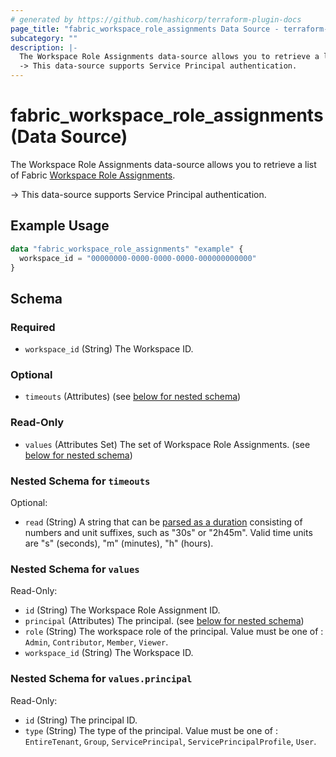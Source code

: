 ```yaml
---
# generated by https://github.com/hashicorp/terraform-plugin-docs
page_title: "fabric_workspace_role_assignments Data Source - terraform-provider-fabric"
subcategory: ""
description: |-
  The Workspace Role Assignments data-source allows you to retrieve a list of Fabric Workspace Role Assignments https://learn.microsoft.com/fabric/fundamentals/roles-workspaces.
  -> This data-source supports Service Principal authentication.
---
```


# fabric_workspace_role_assignments (Data Source)

The Workspace Role Assignments data-source allows you to retrieve a list of Fabric [Workspace Role Assignments](https://learn.microsoft.com/fabric/fundamentals/roles-workspaces).

-> This data-source supports Service Principal authentication.

## Example Usage

```terraform
data "fabric_workspace_role_assignments" "example" {
  workspace_id = "00000000-0000-0000-0000-000000000000"
}
```

<!-- schema generated by tfplugindocs -->
## Schema

### Required

- `workspace_id` (String) The Workspace ID.

### Optional

- `timeouts` (Attributes) (see [below for nested schema](#nestedatt--timeouts))

### Read-Only

- `values` (Attributes Set) The set of Workspace Role Assignments. (see [below for nested schema](#nestedatt--values))

<a id="nestedatt--timeouts"></a>

### Nested Schema for `timeouts`

Optional:

- `read` (String) A string that can be [parsed as a duration](https://pkg.go.dev/time#ParseDuration) consisting of numbers and unit suffixes, such as "30s" or "2h45m". Valid time units are "s" (seconds), "m" (minutes), "h" (hours).

<a id="nestedatt--values"></a>

### Nested Schema for `values`

Read-Only:

- `id` (String) The Workspace Role Assignment ID.
- `principal` (Attributes) The principal. (see [below for nested schema](#nestedatt--values--principal))
- `role` (String) The workspace role of the principal. Value must be one of : `Admin`, `Contributor`, `Member`, `Viewer`.
- `workspace_id` (String) The Workspace ID.

<a id="nestedatt--values--principal"></a>

### Nested Schema for `values.principal`

Read-Only:

- `id` (String) The principal ID.
- `type` (String) The type of the principal. Value must be one of : `EntireTenant`, `Group`, `ServicePrincipal`, `ServicePrincipalProfile`, `User`.
